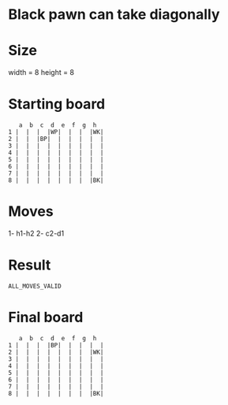 # Black pawn can take diagonally

# Size
width = 8
height = 8

# Starting board
```
   a  b  c  d  e  f  g  h
1 |  |  |  |WP|  |  |  |WK|
2 |  |  |BP|  |  |  |  |  |
3 |  |  |  |  |  |  |  |  |
4 |  |  |  |  |  |  |  |  |
5 |  |  |  |  |  |  |  |  |
6 |  |  |  |  |  |  |  |  |
7 |  |  |  |  |  |  |  |  |
8 |  |  |  |  |  |  |  |BK|
```
# Moves
1- h1-h2
2- c2-d1



# Result
`ALL_MOVES_VALID`

# Final board
```
   a  b  c  d  e  f  g  h
1 |  |  |  |BP|  |  |  |  |
2 |  |  |  |  |  |  |  |WK|
3 |  |  |  |  |  |  |  |  |
4 |  |  |  |  |  |  |  |  |
5 |  |  |  |  |  |  |  |  |
6 |  |  |  |  |  |  |  |  |
7 |  |  |  |  |  |  |  |  |
8 |  |  |  |  |  |  |  |BK|
```
